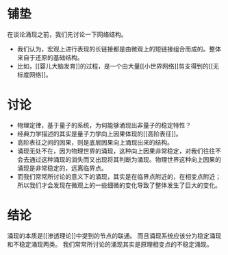 # 铺垫

在谈论涌现之前，我们先讨论一下网络结构。
- 我们认为，宏观上进行表现的长链接都是由微观上的短链接组合而成的。整体来自于还原的基础结构。
- 比如，[[婴儿大脑发育]]的过程，是一个由大量[[小世界网络]]剪支得到的[[无标度网络]]。

# 讨论

- 物理定律，基于量子的系统，为何能够涌现出非量子的稳定特性？
- 经典力学描述的其实是量子力学向上因果体现的[[高阶表征]]。
- 高阶表征之间的因果，则是底层因果向上涌现出来的结构。
- 涌现无处不在，因为物理世界的涌现，这种向上因果非常稳定，对我们往往不会去通过这种涌现的消失而又出现将其判断为涌现。物理世界这种向上因果的涌现是非常稳定的，远离临界点。
- 而我们常常所讨论的意义下的涌现，其实是在临界点附近的，在相变点附近；所以我们才会发现在微观上的一些细微的变化导致了整体发生了巨大的变化。
# 结论

涌现的本质是[[渗透理论]]中提到的节点的联通。
而且涌现系统应该分为稳定涌现和不稳定涌现两类。
我们常常所讨论的涌现其实是原理相变点的不稳定涌现。